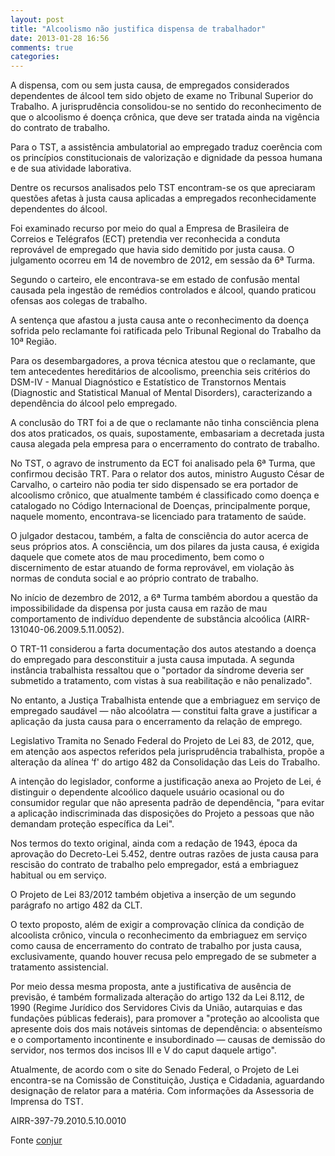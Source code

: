 ```yaml
---
layout: post
title: "Alcoolismo não justifica dispensa de trabalhador"
date: 2013-01-28 16:56
comments: true
categories: 
---
```

A dispensa, com ou sem justa causa, de empregados considerados dependentes de álcool tem sido objeto de exame no Tribunal Superior do Trabalho. A jurisprudência consolidou-se no sentido do reconhecimento de que o alcoolismo é doença crônica, que deve ser tratada ainda na vigência do contrato de trabalho.

Para o TST, a assistência ambulatorial ao empregado traduz coerência com os princípios constitucionais de valorização e dignidade da pessoa humana e de sua atividade laborativa.

Dentre os recursos analisados pelo TST encontram-se os que apreciaram questões afetas à justa causa aplicadas a empregados reconhecidamente dependentes do álcool.

Foi examinado recurso por meio do qual a Empresa de Brasileira de Correios e Telégrafos (ECT) pretendia ver reconhecida a conduta reprovável de empregado que havia sido demitido por justa causa. O julgamento ocorreu em 14 de novembro de 2012, em sessão da 6ª Turma.

Segundo o carteiro, ele encontrava-se em estado de confusão mental causada pela ingestão de remédios controlados e álcool, quando praticou ofensas aos colegas de trabalho.

A sentença que afastou a justa causa ante o reconhecimento da doença sofrida pelo reclamante foi ratificada pelo Tribunal Regional do Trabalho da 10ª Região.

Para os desembargadores, a prova técnica atestou que o reclamante, que tem antecedentes hereditários de alcoolismo, preenchia seis critérios do DSM-IV - Manual Diagnóstico e Estatístico de Transtornos Mentais (Diagnostic and Statistical Manual of Mental Disorders), caracterizando a dependência do álcool pelo empregado.

A conclusão do TRT foi a de que o reclamante não tinha consciência plena dos atos praticados, os quais, supostamente, embasariam a decretada justa causa alegada pela empresa para o encerramento do contrato de trabalho.

No TST, o agravo de instrumento da ECT foi analisado pela 6ª Turma, que confirmou decisão TRT. Para o relator dos autos, ministro Augusto César de Carvalho, o carteiro não podia ter sido dispensado se era portador de alcoolismo crônico, que atualmente também é classificado como doença e catalogado no Código Internacional de Doenças, principalmente porque, naquele momento, encontrava-se licenciado para tratamento de saúde.

O julgador destacou, também, a falta de consciência do autor acerca de seus próprios atos. A consciência, um dos pilares da justa causa, é exigida daquele que comete atos de mau procedimento, bem como o discernimento de estar atuando de forma reprovável, em violação às normas de conduta social e ao próprio contrato de trabalho.

No início de dezembro de 2012, a 6ª Turma também abordou a questão da impossibilidade da dispensa por justa causa em razão de mau comportamento de indivíduo dependente de substância alcoólica (AIRR-131040-06.2009.5.11.0052).

O TRT-11 considerou a farta documentação dos autos atestando a doença do empregado para desconstituir a justa causa imputada. A segunda instância trabalhista ressaltou que o "portador da síndrome deveria ser submetido a tratamento, com vistas à sua reabilitação e não penalizado".

No entanto, a Justiça Trabalhista entende que a embriaguez em serviço de empregado saudável — não alcoólatra — constitui falta grave a justificar a aplicação da justa causa para o encerramento da relação de emprego.

Legislativo
Tramita no Senado Federal do Projeto de Lei 83, de 2012, que, em atenção aos aspectos referidos pela jurisprudência trabalhista, propõe a alteração da alínea ‘f' do artigo 482 da Consolidação das Leis do Trabalho.

A intenção do legislador, conforme a justificação anexa ao Projeto de Lei, é distinguir o dependente alcoólico daquele usuário ocasional ou do consumidor regular que não apresenta padrão de dependência, "para evitar a aplicação indiscriminada das disposições do Projeto a pessoas que não demandam proteção específica da Lei".

Nos termos do texto original, ainda com a redação de 1943, época da aprovação do Decreto-Lei 5.452, dentre outras razões de justa causa para rescisão do contrato de trabalho pelo empregador, está a embriaguez habitual ou em serviço.

O Projeto de Lei 83/2012 também objetiva a inserção de um segundo parágrafo no artigo 482 da CLT.

O texto proposto, além de exigir a comprovação clínica da condição de alcoolista crônico, vincula o reconhecimento da embriaguez em serviço como causa de encerramento do contrato de trabalho por justa causa, exclusivamente, quando houver recusa pelo empregado de se submeter a tratamento assistencial.

Por meio dessa mesma proposta, ante a justificativa de ausência de previsão, é também formalizada alteração do artigo 132 da Lei 8.112, de 1990 (Regime Jurídico dos Servidores Civis da União, autarquias e das fundações públicas federais), para promover a "proteção ao alcoolista que apresente dois dos mais notáveis sintomas de dependência: o absenteísmo e o comportamento incontinente e insubordinado — causas de demissão do servidor, nos termos dos incisos III e V do caput daquele artigo".

Atualmente, de acordo com o site do Senado Federal, o Projeto de Lei encontra-se na Comissão de Constituição, Justiça e Cidadania, aguardando designação de relator para a matéria. Com informações da Assessoria de Imprensa do TST.

AIRR-397-79.2010.5.10.0010

Fonte [conjur](http://www.conjur.com.br/2013-jan-28/alcoolismo-cronico-nao-justificar-dispensa-trabalhador)